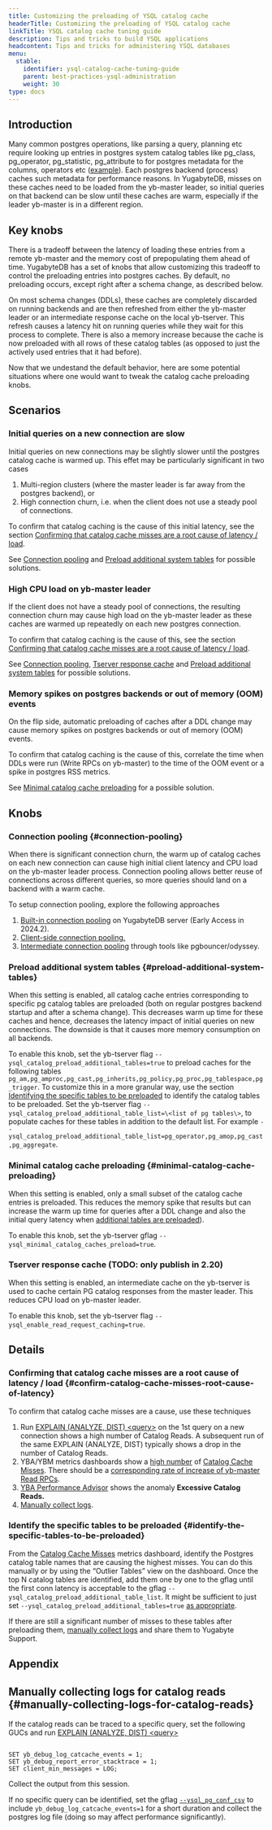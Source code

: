 ```yaml
---
title: Customizing the preloading of YSQL catalog cache
headerTitle: Customizing the preloading of YSQL catalog cache
linkTitle: YSQL catalog cache tuning guide
description: Tips and tricks to build YSQL applications
headcontent: Tips and tricks for administering YSQL databases
menu:
  stable:
    identifier: ysql-catalog-cache-tuning-guide
    parent: best-practices-ysql-administration
    weight: 30
type: docs
---
```



## Introduction

Many common postgres operations, like parsing a query, planning etc require looking up entries in postgres system catalog tables like pg_class, pg_operator, pg_statistic, pg_attribute to for postgres metadata for the columns, operators etc ([example](https://gist.githubusercontent.com/iSignal/5b6f8480d9d8900ec6ebb777b9111248/raw/8be2e81f20ba8c1eab020cb188720dea72ca6a77/96%2520catalog%2520cache%2520misses%2520for%2520a%2520query)). Each postgres backend (process) caches such metadata for performance reasons. In YugabyteDB, misses on these caches need to be loaded from the yb-master leader, so initial queries on that backend can be slow until these caches are warm, especially if the leader yb-master is in a different region. 


## Key knobs

There is a tradeoff between the latency of loading these entries from a remote yb-master and the memory cost of prepopulating them ahead of time. YugabyteDB has a set of knobs that allow customizing this tradeoff to control the preloading entries into postgres caches. By default, no preloading occurs, except right after a schema change, as described below.

On most schema changes (DDLs), these caches are completely discarded on running backends and are then refreshed from either the yb-master leader or an intermediate response cache on the local yb-tserver. This refresh causes a latency hit on running queries while they wait for this process to complete. There is also a memory increase because the cache is now preloaded with all rows of these catalog tables (as opposed to just the actively used entries that it had before). 

Now that we undestand the default behavior, here are some potential situations where one would want to tweak the catalog cache preloading knobs.

## Scenarios

### Initial queries on a new connection are slow

Initial queries on new connections may be slightly slower until the postgres catalog cache is warmed up. This effet may be particularly significant in two cases
1. Multi-region clusters (where the master leader is far away from the postgres backend), or
2. High connection churn, i.e. when the client does not use a steady pool of connections.

To confirm that catalog caching is the cause of this initial latency, see the section [Confirming that catalog cache misses are a root cause of latency / load](#confirm-catalog-cache-misses-root-cause-of-latency).

See [Connection pooling](#connection-pooling) and [Preload additional system tables](#preload-additional-system-tables) for possible solutions.

### High CPU load on yb-master leader

If the client does not have a steady pool of connections, the resulting connection churn may cause high load on the yb-master leader as these caches are warmed up repeatedly on each new postgres connection.

To confirm that catalog caching is the cause of this, see the section [Confirming that catalog cache misses are a root cause of latency / load](#confirm-catalog-cache-misses-root-cause-of-latency).

See [Connection pooling](#connection-pooling), [Tserver response cache](#tserver-response-cache) and [Preload additional system tables](#preload-additional-system-tables) for possible solutions.

### Memory spikes on postgres backends or out of memory (OOM) events

On the flip side, automatic preloading of caches after a DDL change may cause memory spikes on postgres backends or out of memory (OOM) events.

To confirm that catalog caching is the cause of this, correlate the time when DDLs were run (Write RPCs on yb-master) to the time of the OOM event or a spike in postgres RSS metrics.

See [Minimal catalog cache preloading](#minimal-catalog-cache-preloading) for a possible solution. 

## Knobs

### Connection pooling {#connection-pooling}

When there is significant connection churn, the warm up of catalog caches on each new connection can cause high initial client latency and CPU load on the yb-master leader process.  Connection pooling allows better reuse of connections across different queries, so more queries should land on a backend with a warm cache.

To setup connection pooling, explore the following approaches

1. [Built-in connection pooling](../../explore/going-beyond-sql/connection-mgr-ysql/) on YugabyteDB server (Early Access in 2024.2). 
2. [Client-side connection pooling.](../../../drivers-orms/smart-drivers/#connection-pooling) 
3. [Intermediate connection pooling](https://www.yugabyte.com/blog/database-connection-management/) through tools like pgbouncer/odyssey.
 

### Preload additional system tables {#preload-additional-system-tables}

When this setting is enabled, all catalog cache entries corresponding to specific pg catalog tables are preloaded (both on regular postgres backend startup and after a schema change). This decreases warm up time for these caches and hence, decreases the latency impact of initial queries on new connections. The downside is that it causes more memory consumption on all backends.

To enable this knob, set the yb-tserver flag  `--ysql_catalog_preload_additional_tables=true` to preload caches for the following tables `pg_am,pg_amproc,pg_cast,pg_inherits,pg_policy,pg_proc,pg_tablespace,pg_trigger`. To customize this in a more granular way, use the section [Identifying the specific tables to be preloaded](#identify-the-specific-tables-to-be-preloaded) to identify the catalog tables to be preloaded.  Set the yb-tserver flag `--ysql_catalog_preload_additional_table_list=\<list of pg tables\>`, to populate caches for these tables in addition to the default list. For example `--ysql_catalog_preload_additional_table_list=pg_operator,pg_amop,pg_cast,pg_aggregate`.

### Minimal catalog cache preloading {#minimal-catalog-cache-preloading}

When this setting is enabled, only a small subset of the catalog cache entries is preloaded. This reduces the memory spike that results but can increase the warm up time for queries after a DDL change and also the initial query latency when [additional tables are preloaded](#preload-additional-system-tables)). 

To enable this knob, set the yb-tserver gflag `--ysql_minimal_catalog_caches_preload=true`.
### Tserver response cache (TODO: only publish in 2.20)

When this setting is enabled, an intermediate cache on the yb-tserver is used to cache certain PG catalog responses from the master leader. This reduces CPU load on yb-master leader. 

To enable this knob, set the yb-tserver flag `--ysql_enable_read_request_caching=true`.

## Details

### Confirming that catalog cache misses are a root cause of latency / load {#confirm-catalog-cache-misses-root-cause-of-latency}

To confirm that catalog cache misses are a cause, use these techniques

1. Run [EXPLAIN (ANALYZE, DIST) \<query\>](https://docs.yugabyte.com/preview/explore/query-1-performance/explain-analyze/#:~:text=Index%20Writes.-,Catalog%20Read%20Requests,-%3A%20Number%20of%20requests) on the 1st query on a new connection shows a high number of Catalog Reads. A subsequent run of the same EXPLAIN (ANALYZE, DIST) typically shows a drop in the number of Catalog Reads.  
2. YBA/YBM metrics dashboards show a [high number](https://docs.yugabyte.com/images/yp/metrics114.png) of [Catalog Cache Misses](https://docs.yugabyte.com/preview/yugabyte-platform/alerts-monitoring/anywhere-metrics/#ysql-ops-and-latency:~:text=on%20other%20metrics.-,Catalog%20Cache%20Misses,-During%20YSQL%20query). There should be a [corresponding rate of increase of yb-master Read RPCs](https://docs.yugabyte.com/preview/launch-and-manage/monitor-and-alert/metrics/ybmaster/#:~:text=handler_latency_yb_tserver_TabletServerService_Read).  
3. [YBA Performance Advisor](https://docs.yugabyte.com/preview/yugabyte-platform/alerts-monitoring/performance-advisor/) shows the anomaly **Excessive Catalog Reads.**  
4. [Manually collect logs](#manually-collecting-logs-for-catalog-reads).


### Identify the specific tables to be preloaded {#identify-the-specific-tables-to-be-preloaded}

From the [Catalog Cache Misses](https://docs.yugabyte.com/preview/yugabyte-platform/alerts-monitoring/anywhere-metrics/#ysql-ops-and-latency:~:text=on%20other%20metrics.-,Catalog%20Cache%20Misses,-During%20YSQL%20query) metrics dashboard, identify the Postgres catalog table names that are causing the highest misses. You can do this manually or by using the “Outlier Tables” view on the dashboard. Once the top N catalog tables are identified, add them one by one to the gflag until the first conn latency is acceptable to the gflag `--ysql_catalog_preload_additional_table_list`. It might be sufficient to just set `--ysql_catalog_preload_additional_tables=true` [as appropriate](?tab=t.0#heading=h.jz1393338ujp). 

If there are still a significant number of misses to these tables after preloading them, [manually collect logs](#manually-collecting-logs-for-catalog-reads) and share them to Yugabyte Support.

## Appendix

## Manually collecting logs for catalog reads {#manually-collecting-logs-for-catalog-reads}

If the catalog reads can be traced to a specific query, set the following GUCs and run [EXPLAIN (ANALYZE, DIST) \<query\>](https://docs.yugabyte.com/preview/explore/query-1-performance/explain-analyze/#:~:text=Distributed%20Storage%20Counters)

```

SET yb_debug_log_catcache_events = 1;
SET yb_debug_report_error_stacktrace = 1;
SET client_min_messages = LOG;
```

Collect the output from this session.

If no specific query can be identified, set the gflag [`--ysql_pg_conf_csv`](https://docs.yugabyte.com/preview/reference/configuration/all-flags-yb-tserver/#ysql-pg-conf-csv) to include  `yb_debug_log_catcache_events=1` for a short duration and collect the postgres log file (doing so may affect performance significantly).  